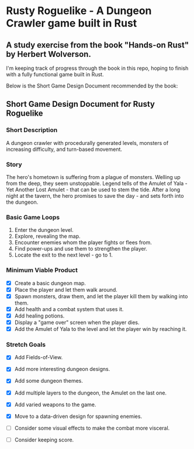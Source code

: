 # Rusty Roguelike - A Dungeon Crawler game built in Rust
## A study exercise from the book "Hands-on Rust" by Herbert Wolverson.

I'm keeping track of progress through the book in this repo, hoping to finish with a fully functional game built in Rust.

Below is the Short Game Design Document recommended by the book:

## Short Game Design Document for Rusty Roguelike

### Short Description
A dungeon crawler with procedurally generated levels, monsters of increasing difficulty, and turn-based movement.

### Story
The hero's hometown is suffering from a plague of monsters. Welling up from the deep, they seem unstoppable. Legend tells of the Amulet of Yala - Yet Another Lost Amulet - that can be used to stem the tide. After a long night at the tavern, the hero promises to save the day - and sets forth into the dungeon.

### Basic Game Loops
1. Enter the dungeon level.
2. Explore, revealing the map.
3. Encounter enemies whom the player fights or flees from.
4. Find power-ups and use them to strengthen the player.
5. Locate the exit to the next level - go to 1.

### Minimum Viable Product
- [x] Create a basic dungeon map.
- [x] Place the player and let them walk around.
- [x] Spawn monsters, draw them, and let the player kill them by walking into them.
- [x] Add health and a combat system that uses it.
- [x] Add healing potions.
- [x] Display a "game over" screen when the player dies.
- [x] Add the Amulet of Yala to the level and let the player win by reaching it.

### Stretch Goals
- [x] Add Fields-of-View.
- [x] Add more interesting dungeon designs.
- [x] Add some dungeon themes.
- [x] Add multiple layers to the dungeon, the Amulet on the last one.
- [x] Add varied weapons to the game.
- [x] Move to a data-driven design for spawning enemies.
- [ ] Consider some visual effects to make the combat more visceral.
- [ ] Consider keeping score.

